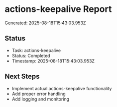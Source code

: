 # actions-keepalive Report

Generated: 2025-08-18T15:43:03.953Z

## Status
- Task: actions-keepalive
- Status: Completed
- Timestamp: 2025-08-18T15:43:03.953Z

## Next Steps
- Implement actual actions-keepalive functionality
- Add proper error handling
- Add logging and monitoring
